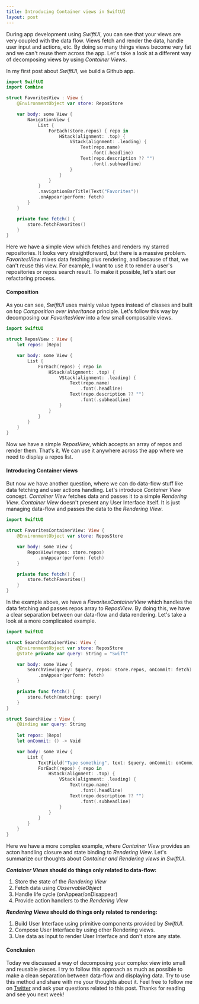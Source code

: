```yaml
---
title: Introducing Container views in SwiftUI
layout: post
---
```


During app development using *SwiftUI*, you can see that your views are very coupled with the data flow. Views fetch and render the data, handle user input and actions, etc. By doing so many things views become very fat and we can't reuse them across the app. Let's take a look at a different way of decomposing views by using *Container Views*.

In my first post about *SwiftUI*, we build a Github app.

```swift
import SwiftUI
import Combine

struct FavoritesView : View {
    @EnvironmentObject var store: ReposStore

    var body: some View {
        NavigationView {
            List {
                ForEach(store.repos) { repo in
                    HStack(alignment: .top) {
                        VStack(alignment: .leading) {
                            Text(repo.name)
                                .font(.headline)
                            Text(repo.description ?? "")
                                .font(.subheadline)
                        }
                    }
                }
            }
            .navigationBarTitle(Text("Favorites"))
            .onAppear(perform: fetch)
        }
    }

    private func fetch() {
        store.fetchFavorites()
    }
}
```

Here we have a simple view which fetches and renders my starred repositories. It looks very straightforward, but there is a massive problem. *FavoritesView* mixes data fetching plus rendering, and because of that, we can't reuse this view. For example, I want to use it to render a user's repositories or repos search result. To make it possible, let's start our refactoring process.

#### Composition
As you can see, *SwiftUI* uses mainly value types instead of classes and built on top *Composition over Inheritance* principle. Let's follow this way by decomposing our *FavoritesView* into a few small composable views.

```swift
import SwiftUI

struct ReposView : View {
    let repos: [Repo]

    var body: some View {
        List {
            ForEach(repos) { repo in
                HStack(alignment: .top) {
                    VStack(alignment: .leading) {
                        Text(repo.name)
                            .font(.headline)
                        Text(repo.description ?? "")
                            .font(.subheadline)
                    }
                }
            }
        }
    }
}
```

Now we have a simple *ReposView*, which accepts an array of repos and render them. That's it. We can use it anywhere across the app where we need to display a repos list.

#### Introducing Container views
But now we have another question, where we can do data-flow stuff like data fetching and user actions handling. Let's introduce *Container View* concept. *Container View* fetches data and passes it to a simple *Rendering View*. *Container View* doesn't present any User Interface itself. It is just managing data-flow and passes the data to the *Rendering View*.

```swift
import SwiftUI

struct FavoritesContainerView: View {
    @EnvironmentObject var store: ReposStore

    var body: some View {
        ReposView(repos: store.repos)
            .onAppear(perform: fetch)
    }

    private func fetch() {
        store.fetchFavorites()
    }
}
```

In the example above, we have a *FavoritesContainerView* which handles the data fetching and passes repos array to *ReposView*. By doing this, we have a clear separation between our data-flow and data rendering. Let's take a look at a more complicated example.

```swift
import SwiftUI

struct SearchContainerView: View {
    @EnvironmentObject var store: ReposStore
    @State private var query: String = "Swift"

    var body: some View {
        SearchView(query: $query, repos: store.repos, onCommit: fetch)
            .onAppear(perform: fetch)
    }

    private func fetch() {
        store.fetch(matching: query)
    }
}

struct SearchView : View {
    @Binding var query: String
    
    let repos: [Repo]
    let onCommit: () -> Void

    var body: some View {
        List {
            TextField("Type something", text: $query, onCommit: onCommit)
            ForEach(repos) { repo in
                HStack(alignment: .top) {
                    VStack(alignment: .leading) {
                        Text(repo.name)
                            .font(.headline)
                        Text(repo.description ?? "")
                            .font(.subheadline)
                    }
                }
            }
        }
    }
}
```

Here we have a more complex example, where *Container View* provides an acton handling closure and state binding to *Rendering View*. Let's summarize our thoughts about *Container and Rendering views in SwiftUI*.

***Container Views* should do things only related to data-flow:**
1. Store the state of the *Rendering View*
2. Fetch data using *ObservableObject*
3. Handle life cycle (onAppear/onDisappear)
4. Provide action handlers to the *Rendering View*

***Rendering Views* should do things only related to rendering:**
1. Build User Interface using primitive components provided by *SwiftUI*.
2. Compose User Interface by using other Rendering views.
3. Use data as input to render User Interface and don't store any state.

#### Conclusion
Today we discussed a way of decomposing your complex view into small and reusable pieces. I try to follow this approach as much as possible to make a clean separation between data-flow and displaying data. Try to use this method and share with me your thoughts about it. Feel free to follow me on [Twitter](https://twitter.com/mecid) and ask your questions related to this post. Thanks for reading and see you next week!  

